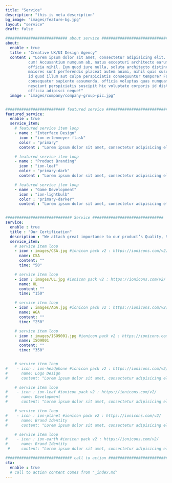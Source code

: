```yaml
---
title: "Service"
description: "this is meta description"
bg_image: "images/feature-bg.jpg"
layout: "service"
draft: false

########################### about service #############################
about:
  enable : true
  title : "Creative UX/UI Design Agency"
  content : "Lorem ipsum dolor sit amet, consectetur adipisicing elit. Voluptate soluta corporis odit, optio
          cum! Accusantium numquam ab, natus excepturi architecto earum ipsa aliquam, illum, omnis rerum, eveniet
          officia nihil. Eum quod iure nulla, soluta architecto distinctio. Nesciunt odio ullam expedita, neque fugit
          maiores sunt perferendis placeat autem animi, nihil quis suscipit quibusdam ut reiciendis doloribus natus nemo
          id quod illum aut culpa perspiciatis consequuntur tempore? Facilis nam vitae iure quisquam eius harum
          consequatur sapiente assumenda, officia voluptas quas numquam placeat, alias molestias nisi laudantium
          nesciunt perspiciatis suscipit hic voluptate corporis id distinctio earum. Dolor reprehenderit fuga dolore
          officia adipisci neque!"
  image : "images/company/company-group-pic.jpg"


########################## featured service ############################
featured_service:
  enable : true
  service_item:
    # featured service item loop
    - name : "Interface Design"
      icon : "ion-erlenmeyer-flask"
      color : "primary"
      content : "Lorem ipsum dolor sit amet, consectetur adipisicing elit. Saepe enim impedit repudiandae omnis est temporibus."

    # featured service item loop
    - name : "Product Branding"
      icon : "ion-leaf"
      color : "primary-dark"
      content : "Lorem ipsum dolor sit amet, consectetur adipisicing elit. Saepe enim impedit repudiandae omnis est temporibus."

    # featured service item loop
    - name : "Game Development"
      icon : "ion-lightbulb"
      color : "primary-darker"
      content : "Lorem ipsum dolor sit amet, consectetur adipisicing elit. Saepe enim impedit repudiandae omnis est temporibus."


############################# Service ###############################
service:
  enable : true
  title : "Our Certification"
  description : "We attach great importance to our product’s Quality, Safety, and Reliability. To ensure the value of product for our customers."
  service_item:
    # service item loop
    - icon : images/CSA.jpg #ionicon pack v2 : https://ionicons.com/v2/
      name: CSA
      content: ""
      time: "50"

    # service item loop
    - icon : images/UL.jpg #ionicon pack v2 : https://ionicons.com/v2/
      name: UL
      content: ""
      time: "150"

    # service item loop
    - icon : images/AGA.jpg #ionicon pack v2 : https://ionicons.com/v2/
      name: AGA
      content: ""
      time: "250"

    # service item loop
    - icon : images/ISO9001.jpg #ionicon pack v2 : https://ionicons.com/v2/
      name: ISO9001
      content: ""
      time: "350"


    # service item loop
#    - icon : ion-headphone #ionicon pack v2 : https://ionicons.com/v2/ 
#      name: Logo Design
#      content: "Lorem ipsum dolor sit amet, consectetur adipisicing elit, sed do eiusmod tempor incididunt ut"

    # service item loop
#    - icon : ion-leaf #ionicon pack v2 : https://ionicons.com/v2/
#      name: Development
#      content: "Lorem ipsum dolor sit amet, consectetur adipisicing elit, sed do eiusmod tempor incididunt ut"

    # service item loop
#    - icon : ion-planet #ionicon pack v2 : https://ionicons.com/v2/
#      name: Brand Identity
#      content: "Lorem ipsum dolor sit amet, consectetur adipisicing elit, sed do eiusmod tempor incididunt ut"

    # service item loop
#    - icon : ion-earth #ionicon pack v2 : https://ionicons.com/v2/
#      name: Brand Identity
 #     content: "Lorem ipsum dolor sit amet, consectetur adipisicing elit, sed do eiusmod tempor incididunt ut"

############################# call to action #################################
cta:
  enable : true
  # call to action content comes from "_index.md"
---
```

